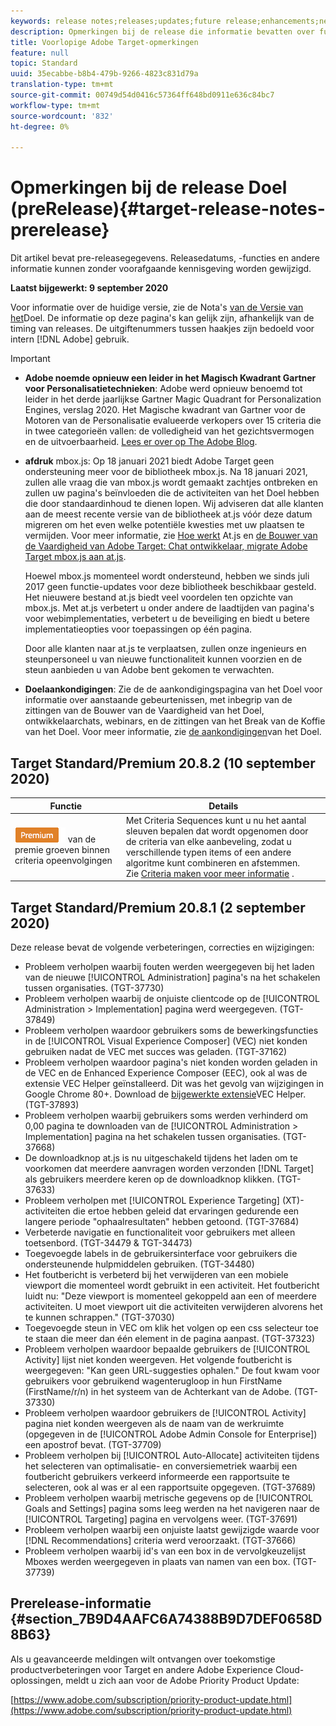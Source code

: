 ```yaml
---
keywords: release notes;releases;updates;future release;enhancements;new features;fixes;updates
description: Opmerkingen bij de release die informatie bevatten over functies, verbeteringen en oplossingen voor de nieuwste of komende DNL Adobe Target-releases.
title: Voorlopige Adobe Target-opmerkingen
feature: null
topic: Standard
uuid: 35ecabbe-b8b4-479b-9266-4823c831d79a
translation-type: tm+mt
source-git-commit: 00749d54d0416c57364ff648bd0911e636c84bc7
workflow-type: tm+mt
source-wordcount: '832'
ht-degree: 0%

---
```



# Opmerkingen bij de release Doel (preRelease){#target-release-notes-prerelease}

Dit artikel bevat pre-releasegegevens. Releasedatums, -functies en andere informatie kunnen zonder voorafgaande kennisgeving worden gewijzigd.

**Laatst bijgewerkt: 9 september 2020**

Voor informatie over de huidige versie, zie de Nota&#39;s [van de Versie van het](release-notes.md)Doel. De informatie op deze pagina&#39;s kan gelijk zijn, afhankelijk van de timing van releases. De uitgiftenummers tussen haakjes zijn bedoeld voor intern [!DNL Adobe] gebruik.

>[!IMPORTANT]
>
>* **Adobe noemde opnieuw een leider in het Magisch Kwadrant Gartner voor Personalisatietechnieken**: Adobe werd opnieuw benoemd tot leider in het derde jaarlijkse Gartner Magic Quadrant for Personalization Engines, verslag 2020. Het Magische kwadrant van Gartner voor de Motoren van de Personalisatie evalueerde verkopers over 15 criteria die in twee categorieën vallen: de volledigheid van het gezichtsvermogen en de uitvoerbaarheid. [Lees er over op The Adobe Blog](https://theblog.adobe.com/adobe-again-named-leader-in-gartner-magic-quadrant-for-personalization-engines/).
   >
   >
* **afdruk** mbox.js: Op 18 januari 2021 biedt Adobe Target geen ondersteuning meer voor de bibliotheek mbox.js. Na 18 januari 2021, zullen alle vraag die van mbox.js wordt gemaakt zachtjes ontbreken en zullen uw pagina&#39;s beïnvloeden die de activiteiten van het Doel hebben die door standaardinhoud te dienen lopen. Wij adviseren dat alle klanten aan de meest recente versie van de bibliotheek at.js vóór deze datum migreren om het even welke potentiële kwesties met uw plaatsen te vermijden. Voor meer informatie, zie [Hoe werkt](/help/c-implementing-target/c-implementing-target-for-client-side-web/c-how-atjs-works/how-atjs-works.md) At.js en [de Bouwer van de Vaardigheid van Adobe Target: Chat ontwikkelaar, migrate Adobe Target mbox.js aan at.js](https://seminars.adobeconnect.com/ptdo6mfo6qn6/?proto=true).
   >
   >   
   Hoewel mbox.js momenteel wordt ondersteund, hebben we sinds juli 2017 geen functie-updates voor deze bibliotheek beschikbaar gesteld. Het nieuwere bestand at.js biedt veel voordelen ten opzichte van mbox.js. Met at.js verbetert u onder andere de laadtijden van pagina&#39;s voor webimplementaties, verbetert u de beveiliging en biedt u betere implementatieopties voor toepassingen op één pagina.
   >
   >   
   Door alle klanten naar at.js te verplaatsen, zullen onze ingenieurs en steunpersoneel u van nieuwe functionaliteit kunnen voorzien en de steun aanbieden u van Adobe bent gekomen te verwachten.
   >
   >
* **Doelaankondigingen**: Zie de de aankondigingspagina van het Doel voor informatie over aanstaande gebeurtenissen, met inbegrip van de zittingen van de Bouwer van de Vaardigheid van het Doel, ontwikkelaarchats, webinars, en de zittingen van het Break van de Koffie van het Doel. Voor meer informatie, zie [de aankondigingen](/help/r-release-notes/target-announcements.md)van het Doel.


## Target Standard/Premium 20.8.2 (10 september 2020)

| Functie | Details |
| --- | --- |
| ![De aanbevelingen van de Controle van de kentekenplaat](/help/assets/premium.png) van de premie groeven binnen criteria opeenvolgingen | Met Criteria Sequences kunt u nu het aantal sleuven bepalen dat wordt opgenomen door de criteria van elke aanbeveling, zodat u verschillende typen items of een andere algoritme kunt combineren en afstemmen.<br>Zie [Criteria maken voor meer informatie](/help/c-recommendations/c-algorithms/create-criteria-sequence.md#sequence) . |

## Target Standard/Premium 20.8.1 (2 september 2020)

Deze release bevat de volgende verbeteringen, correcties en wijzigingen:

* Probleem verholpen waarbij fouten werden weergegeven bij het laden van de nieuwe [!UICONTROL Administration] pagina&#39;s na het schakelen tussen organisaties. (TGT-37730)
* Probleem verholpen waarbij de onjuiste clientcode op de [!UICONTROL Administration > Implementation] pagina werd weergegeven. (TGT-37849)
* Probleem verholpen waardoor gebruikers soms de bewerkingsfuncties in de [!UICONTROL Visual Experience Composer] (VEC) niet konden gebruiken nadat de VEC met succes was geladen. (TGT-37162)
* Probleem verholpen waardoor pagina&#39;s niet konden worden geladen in de VEC en de Enhanced Experience Composer (EEC), ook al was de extensie VEC Helper geïnstalleerd. Dit was het gevolg van wijzigingen in Google Chrome 80+. Download de [bijgewerkte extensie](/help/c-experiences/c-visual-experience-composer/r-troubleshoot-composer/issues-related-to-the-visual-experience-composer-vec-and-enhanced-experience-composer-eec.md)VEC Helper. (TGT-37893)
* Probleem verholpen waarbij gebruikers soms werden verhinderd om 0,00 pagina te downloaden van de [!UICONTROL Administration > Implementation] pagina na het schakelen tussen organisaties. (TGT-37668)
* De downloadknop at.js is nu uitgeschakeld tijdens het laden om te voorkomen dat meerdere aanvragen worden verzonden [!DNL Target] als gebruikers meerdere keren op de downloadknop klikken. (TGT-37633)
* Probleem verholpen met [!UICONTROL Experience Targeting] (XT)-activiteiten die ertoe hebben geleid dat ervaringen gedurende een langere periode &quot;ophaalresultaten&quot; hebben getoond. (TGT-37684)
* Verbeterde navigatie en functionaliteit voor gebruikers met alleen toetsenbord. (TGT-34479 &amp; TGT-34473)
* Toegevoegde labels in de gebruikersinterface voor gebruikers die ondersteunende hulpmiddelen gebruiken. (TGT-34480)
* Het foutbericht is verbeterd bij het verwijderen van een mobiele viewport die momenteel wordt gebruikt in een activiteit. Het foutbericht luidt nu: &quot;Deze viewport is momenteel gekoppeld aan een of meerdere activiteiten. U moet viewport uit die activiteiten verwijderen alvorens het te kunnen schrappen.&quot; (TGT-37030)
* Toegevoegde steun in VEC om klik het volgen op een css selecteur toe te staan die meer dan één element in de pagina aanpast. (TGT-37323)
* Probleem verholpen waardoor bepaalde gebruikers de [!UICONTROL Activity] lijst niet konden weergeven. Het volgende foutbericht is weergegeven: &quot;Kan geen URL-suggesties ophalen.&quot; De fout kwam voor gebruikers voor gebruikend wagenterugloop in hun FirstName (FirstName/r/n) in het systeem van de Achterkant van de Adobe. (TGT-37330)
* Probleem verholpen waardoor gebruikers de [!UICONTROL Activity] pagina niet konden weergeven als de naam van de werkruimte (opgegeven in de [!UICONTROL Adobe Admin Console for Enterprise]) een apostrof bevat. (TGT-37709)
* Probleem verholpen bij [!UICONTROL Auto-Allocate] activiteiten tijdens het selecteren van optimalisatie- en conversiemetriek waarbij een foutbericht gebruikers verkeerd informeerde een rapportsuite te selecteren, ook al was er al een rapportsuite opgegeven. (TGT-37689)
* Probleem verholpen waarbij metrische gegevens op de [!UICONTROL Goals and Settings] pagina soms leeg werden na het navigeren naar de [!UICONTROL Targeting] pagina en vervolgens weer. (TGT-37691)
* Probleem verholpen waarbij een onjuiste laatst gewijzigde waarde voor [!DNL Recommendations] criteria werd veroorzaakt. (TGT-37666)
* Probleem verholpen waarbij id&#39;s van een box in de vervolgkeuzelijst Mboxes werden weergegeven in plaats van namen van een box. (TGT-37739)

## Prerelease-informatie {#section_7B9D4AAFC6A74388B9D7DEF0658D8B63}

Als u geavanceerde meldingen wilt ontvangen over toekomstige productverbeteringen voor Target en andere Adobe Experience Cloud-oplossingen, meldt u zich aan voor de Adobe Priority Product Update:

[https://www.adobe.com/subscription/priority-product-update.html](https://www.adobe.com/subscription/priority-product-update.html)
